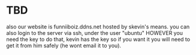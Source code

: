 # TBD
also our website is funniiboiz.ddns.net hosted by skevin's means. you can also login to the server via ssh, under the user "ubuntu" HOWEVER you need the key to do that, kevin has the key so if you want it you will need to get it from him safely (he wont email it to you).
